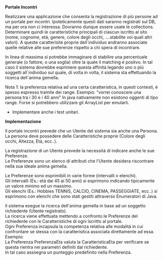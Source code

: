   
**Portale Incontri**

Realizzare una applicazione che consenta la registrazione di più persone ad un portale per incontri.
Ipoteticamente questi dati saranno registrati sul DB, ma per ora non ci interessa. Dovranno dunque essere usate le collections.
Determinare quindi le caratteristiche principali di ciascun iscritto al sito (nome, cognome, etá, genere, colore degli occhi, ....stabilite voi quali altri valori).
A queste caratterisite proprie dell´individuo andranno associate quelle relative alle sue preferenze rispetto a chi spera di incontrare.


In linea di massima si potrebbe immaginare di stabilire una percentuale generale (o fattore, o una soglia) oltre la quale il matching é positvo.
In tal caso il sistema dovrebbe esprimere questa affinitá legando uno o piú soggetti all´individuo sul quale, di volta in volta, il sistema sta
effettuando la ricerca dell´anima gemella.


Nota 1: la preferenza relativa ad una certa caratteristica, in questi contesti, é spesso espresso tramite dei range. Esempio:
"vorrei conoscere una persona tra i 30 e i 40 anni"
In java nativamente non esistono oggenti di tipo range. Forse si potrebbero utilizzare gli ArrayList per emularli.

* Implementare anche i test unitari.



**Implementazione**

Il portale incontri prevede che un Utente del sistema sia anche una Persona.  
La persona deve possedere delle Caratteristiche proprie (Colore degli occhi, Altezza, Etá, ecc..).  

La registrazione di un Utente prevede la necessitá di indicare anche le sue Preferenze.  
Le Preferenze sono un elenco di attributi che l'Utente desidera riscontrare nella sua ideale
anima gemella.  

Le Preferenze sono esprimibili in varie forme (intervalli o elenchi).  
Gli intervalli (Es.: etá dai 45 ai 50 anni) si esprimono indicando tipicamente un valore minimo
ed un massimo.  
Gli elenchi (Es.: Hobbies TENNIS, CALCIO, CINEMA, PASSEGGIATE, ecc..) si esprimono con 
elenchi che sono stati gestiti attraverso Enumeratori di Java.  

Il sistema esegue la ricerca dell'anima gemella in base ad un soggetto richiedente (Utente registrato).  
La ricerca viene effettuata mettendo a confronto le Preferenze del richiedente con le Caratteristiche di ogni
iscritto al portale.  
Ogni Preferenza incapsula la competenza relativa alle modalitá in cui confrontare se stessa con la caratterisitca
associata direttamente ad essa. Esempio:  
La Preferenza PreferenzaEta valuta la CaratteristicaEta per verificare se questa rientra nei parametri definiti dal 
richiedente.  
In tal caso asssegna un punteggio predefinito nella Preferenza.


